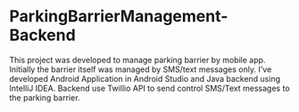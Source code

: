 # ParkingBarrierManagement-Backend

This project was developed to manage parking barrier by mobile app. 
Initially the barrier itself was managed by SMS/text messages only.
I've developed Android Application in Android Studio and Java backend using IntelliJ IDEA.
Backend use Twillio API to send control SMS/Text messages to the parking barrier.
